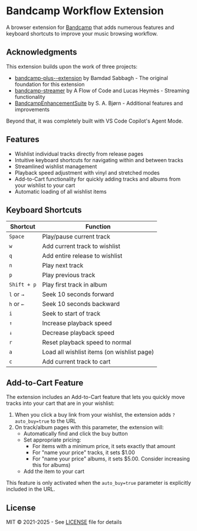 # Bandcamp Workflow Extension

A browser extension for [Bandcamp](https://www.bandcamp.com/) that adds numerous features and keyboard shortcuts to improve your music browsing workflow.

## Acknowledgments

This extension builds upon the work of three projects:

- [bandcamp-plus--extension](https://github.com/bamdadfr/bandcamp-plus--extension) by Bamdad Sabbagh - The original foundation for this extension
- [bandcamp-streamer](https://github.com/AFlowOfCode/bandcamp-streamer) by A Flow of Code and Lucas Heymès - Streaming functionality
- [BandcampEnhancementSuite](https://github.com/sabjorn/BandcampEnhancementSuite) by S. A. Bjørn - Additional features and improvements

Beyond that, it was completely built with VS Code Copilot's Agent Mode.

## Features

- Wishlist individual tracks directly from release pages
- Intuitive keyboard shortcuts for navigating within and between tracks
- Streamlined wishlist management
- Playback speed adjustment with vinyl and stretched modes
- Add-to-Cart functionality for quickly adding tracks and albums from your wishlist to your cart
- Automatic loading of all wishlist items

## Keyboard Shortcuts

| Shortcut | Function |
|----------|----------|
| `Space` | Play/pause current track |
| `w` | Add current track to wishlist |
| `q` | Add entire release to wishlist |
| `n` | Play next track |
| `p` | Play previous track |
| `Shift + p` | Play first track in album |
| `l` or `→` | Seek 10 seconds forward |
| `h` or `←` | Seek 10 seconds backward |
| `i` | Seek to start of track |
| `↑` | Increase playback speed |
| `↓` | Decrease playback speed |
| `r` | Reset playback speed to normal |
| `a` | Load all wishlist items (on wishlist page) |
| `c` | Add current track to cart |

## Add-to-Cart Feature

The extension includes an Add-to-Cart feature that lets you quickly move tracks into your cart that are in your wishlist:

1. When you click a buy link from your wishlist, the extension adds `?auto_buy=true` to the URL
2. On track/album pages with this parameter, the extension will:
   - Automatically find and click the buy button
   - Set appropriate pricing:
     - For items with a minimum price, it sets exactly that amount
     - For "name your price" tracks, it sets $1.00
     - For "name your price" albums, it sets $5.00. Consider increasing this for albums)
   - Add the item to your cart

This feature is only activated when the `auto_buy=true` parameter is explicitly included in the URL.

## License

MIT © 2021-2025 - See [LICENSE](LICENSE) file for details
